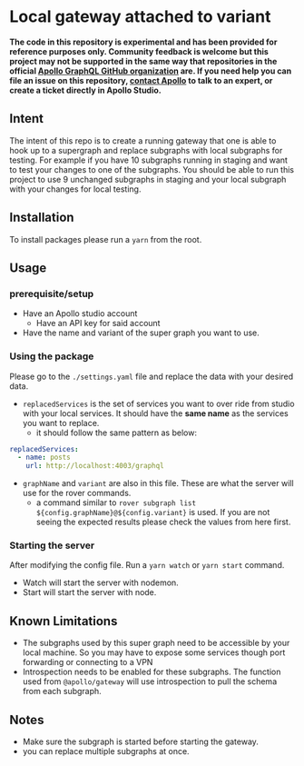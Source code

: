 # Local gateway attached to variant

**The code in this repository is experimental and has been provided for reference purposes only. Community feedback is welcome but this project may not be supported in the same way that repositories in the official [Apollo GraphQL GitHub organization](https://github.com/apollographql) are. If you need help you can file an issue on this repository, [contact Apollo](https://www.apollographql.com/contact-sales) to talk to an expert, or create a ticket directly in Apollo Studio.**

## Intent

The intent of this repo is to create a running gateway that one is able to hook up to a supergraph and replace subgraphs with local subgraphs for testing. For example if you have 10 subgraphs running in staging and want to test your changes to one of the subgraphs. You should be able to run this project to use 9 unchanged subgraphs in staging and your local subgraph with your changes for local testing.

## Installation

To install packages please run a `yarn` from the root.

## Usage

### prerequisite/setup

- Have an Apollo studio account
  - Have an API key for said account
- Have the name and variant of the super graph you want to use.

### Using the package

Please go to the `./settings.yaml` file and replace the data with your desired data.

- `replacedServices` is the set of services you want to over ride from studio with your local services. It should have the **same name** as the services you want to replace.
  - it should follow the same pattern as below:

```yaml
replacedServices:
  - name: posts
    url: http://localhost:4003/graphql
```

- `graphName` and `variant` are also in this file. These are what the server will use for the rover commands.
  - a command similar to `rover subgraph list ${config.graphName}@${config.variant}` is used. If you are not seeing the expected results please check the values from here first.

### Starting the server

After modifying the config file. Run a `yarn watch` or `yarn start` command.

- Watch will start the server with nodemon.
- Start will start the server with node.

## Known Limitations

- The subgraphs used by this super graph need to be accessible by your local machine. So you may have to expose some services though port forwarding or connecting to a VPN
- Introspection needs to be enabled for these subgraphs. The function used from `@apollo/gateway` will use introspection to pull the schema from each subgraph.

## Notes

- Make sure the subgraph is started before starting the gateway.
- you can replace multiple subgraphs at once.
